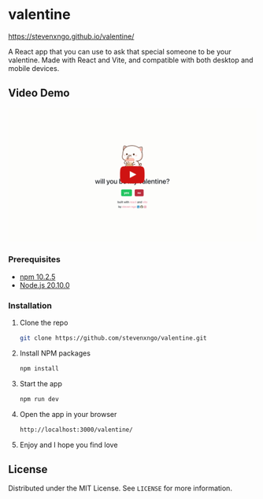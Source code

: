 # valentine

https://stevenxngo.github.io/valentine/

A React app that you can use to ask that special someone to be your valentine. Made with React and Vite, and compatible with both desktop and mobile devices.

## Video Demo

[![Local Demo Video](/assets/valentine_thumbnail.jpeg)](https://youtu.be/PPucm6xMvU8 "Demo Video")

### Prerequisites

- [npm 10.2.5](https://www.npmjs.com/)
- [Node.js 20.10.0](https://nodejs.org/en/)

### Installation

1. Clone the repo
   ```sh
   git clone https://github.com/stevenxngo/valentine.git
   ```
2. Install NPM packages
   ```sh
   npm install
   ```
3. Start the app
   ```sh
   npm run dev
   ```
4. Open the app in your browser
   ```sh
   http://localhost:3000/valentine/
   ```
5. Enjoy and I hope you find love

## License

Distributed under the MIT License. See `LICENSE` for more information.